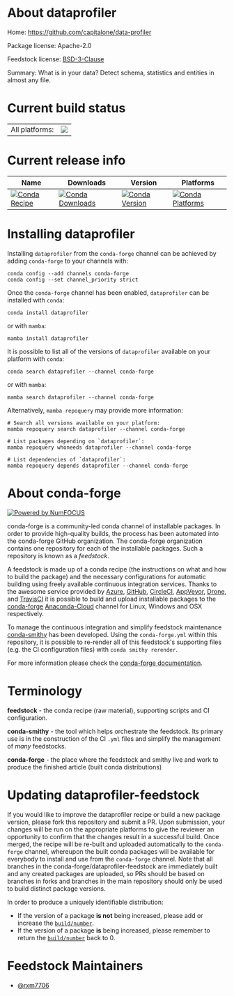 About dataprofiler
==================

Home: https://github.com/capitalone/data-profiler

Package license: Apache-2.0

Feedstock license: [BSD-3-Clause](https://github.com/conda-forge/dataprofiler-feedstock/blob/main/LICENSE.txt)

Summary: What is in your data? Detect schema, statistics and entities in almost any file.

Current build status
====================


<table><tr><td>All platforms:</td>
    <td>
      <a href="https://dev.azure.com/conda-forge/feedstock-builds/_build/latest?definitionId=18377&branchName=main">
        <img src="https://dev.azure.com/conda-forge/feedstock-builds/_apis/build/status/dataprofiler-feedstock?branchName=main">
      </a>
    </td>
  </tr>
</table>

Current release info
====================

| Name | Downloads | Version | Platforms |
| --- | --- | --- | --- |
| [![Conda Recipe](https://img.shields.io/badge/recipe-dataprofiler-green.svg)](https://anaconda.org/conda-forge/dataprofiler) | [![Conda Downloads](https://img.shields.io/conda/dn/conda-forge/dataprofiler.svg)](https://anaconda.org/conda-forge/dataprofiler) | [![Conda Version](https://img.shields.io/conda/vn/conda-forge/dataprofiler.svg)](https://anaconda.org/conda-forge/dataprofiler) | [![Conda Platforms](https://img.shields.io/conda/pn/conda-forge/dataprofiler.svg)](https://anaconda.org/conda-forge/dataprofiler) |

Installing dataprofiler
=======================

Installing `dataprofiler` from the `conda-forge` channel can be achieved by adding `conda-forge` to your channels with:

```
conda config --add channels conda-forge
conda config --set channel_priority strict
```

Once the `conda-forge` channel has been enabled, `dataprofiler` can be installed with `conda`:

```
conda install dataprofiler
```

or with `mamba`:

```
mamba install dataprofiler
```

It is possible to list all of the versions of `dataprofiler` available on your platform with `conda`:

```
conda search dataprofiler --channel conda-forge
```

or with `mamba`:

```
mamba search dataprofiler --channel conda-forge
```

Alternatively, `mamba repoquery` may provide more information:

```
# Search all versions available on your platform:
mamba repoquery search dataprofiler --channel conda-forge

# List packages depending on `dataprofiler`:
mamba repoquery whoneeds dataprofiler --channel conda-forge

# List dependencies of `dataprofiler`:
mamba repoquery depends dataprofiler --channel conda-forge
```


About conda-forge
=================

[![Powered by
NumFOCUS](https://img.shields.io/badge/powered%20by-NumFOCUS-orange.svg?style=flat&colorA=E1523D&colorB=007D8A)](https://numfocus.org)

conda-forge is a community-led conda channel of installable packages.
In order to provide high-quality builds, the process has been automated into the
conda-forge GitHub organization. The conda-forge organization contains one repository
for each of the installable packages. Such a repository is known as a *feedstock*.

A feedstock is made up of a conda recipe (the instructions on what and how to build
the package) and the necessary configurations for automatic building using freely
available continuous integration services. Thanks to the awesome service provided by
[Azure](https://azure.microsoft.com/en-us/services/devops/), [GitHub](https://github.com/),
[CircleCI](https://circleci.com/), [AppVeyor](https://www.appveyor.com/),
[Drone](https://cloud.drone.io/welcome), and [TravisCI](https://travis-ci.com/)
it is possible to build and upload installable packages to the
[conda-forge](https://anaconda.org/conda-forge) [Anaconda-Cloud](https://anaconda.org/)
channel for Linux, Windows and OSX respectively.

To manage the continuous integration and simplify feedstock maintenance
[conda-smithy](https://github.com/conda-forge/conda-smithy) has been developed.
Using the ``conda-forge.yml`` within this repository, it is possible to re-render all of
this feedstock's supporting files (e.g. the CI configuration files) with ``conda smithy rerender``.

For more information please check the [conda-forge documentation](https://conda-forge.org/docs/).

Terminology
===========

**feedstock** - the conda recipe (raw material), supporting scripts and CI configuration.

**conda-smithy** - the tool which helps orchestrate the feedstock.
                   Its primary use is in the construction of the CI ``.yml`` files
                   and simplify the management of *many* feedstocks.

**conda-forge** - the place where the feedstock and smithy live and work to
                  produce the finished article (built conda distributions)


Updating dataprofiler-feedstock
===============================

If you would like to improve the dataprofiler recipe or build a new
package version, please fork this repository and submit a PR. Upon submission,
your changes will be run on the appropriate platforms to give the reviewer an
opportunity to confirm that the changes result in a successful build. Once
merged, the recipe will be re-built and uploaded automatically to the
`conda-forge` channel, whereupon the built conda packages will be available for
everybody to install and use from the `conda-forge` channel.
Note that all branches in the conda-forge/dataprofiler-feedstock are
immediately built and any created packages are uploaded, so PRs should be based
on branches in forks and branches in the main repository should only be used to
build distinct package versions.

In order to produce a uniquely identifiable distribution:
 * If the version of a package **is not** being increased, please add or increase
   the [``build/number``](https://docs.conda.io/projects/conda-build/en/latest/resources/define-metadata.html#build-number-and-string).
 * If the version of a package **is** being increased, please remember to return
   the [``build/number``](https://docs.conda.io/projects/conda-build/en/latest/resources/define-metadata.html#build-number-and-string)
   back to 0.

Feedstock Maintainers
=====================

* [@rxm7706](https://github.com/rxm7706/)

